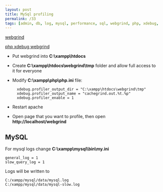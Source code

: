 ```yaml
---
layout: post
title: MySql profiling
permalink: /33
tags: [admin, db, log, mysql, performance, sql, webgrind, php, xdebug, profiler, general_log, slow_query_log]
---
```


[webgrind](http://code.google.com/p/webgrind/wiki/Installation)

[php xdebug webgrind](http://anantgarg.com/2009/03/10/php-xdebug-webgrind-installation/)

* Put webgrind into **C:\xampp\htdocs**
* Create **C:\xampp\htdocs\webgrind\tmp** folder and allow full access to it for everyone
* Modify **C:\xampp\php\php.ini** file:

        xdebug.profiler_output_dir = "C:\xampp\htdocs\webgrind\tmp"
        xdebug.profiler_output_name = "cachegrind.out.%t.%p"
        xdebug.profiler_enable = 1

* Restart apache
* Open page that you want to profile, then open **http://localhost/webgrind**

MySQL
-----

For mysql logs change **C:\xampp\mysql\bin\my.ini**

    general_log = 1
    slow_query_log = 1

Logs will be written to

    C:/xampp/mysql/data/mysql.log
    C:/xampp/mysql/data/mysql-slow.log

